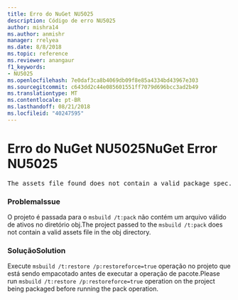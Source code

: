 ```yaml
---
title: Erro do NuGet NU5025
description: Código de erro NU5025
author: mishra14
ms.author: anmishr
manager: rrelyea
ms.date: 8/8/2018
ms.topic: reference
ms.reviewer: anangaur
f1_keywords:
- NU5025
ms.openlocfilehash: 7e0daf3ca8b4069db09f8e85a4334bd43967e303
ms.sourcegitcommit: c643dd2c44e085601551ff7079d696bcc3ad2b49
ms.translationtype: MT
ms.contentlocale: pt-BR
ms.lasthandoff: 08/21/2018
ms.locfileid: "40247595"
---
```

# <a name="nuget-error-nu5025"></a><span data-ttu-id="8e5b5-103">Erro do NuGet NU5025</span><span class="sxs-lookup"><span data-stu-id="8e5b5-103">NuGet Error NU5025</span></span>
<pre>The assets file found does not contain a valid package spec. Try restoring the project again. The location of the assets file is F:\project\obj\project.assets.json.</pre>

### <a name="issue"></a><span data-ttu-id="8e5b5-104">Problema</span><span class="sxs-lookup"><span data-stu-id="8e5b5-104">Issue</span></span>

<span data-ttu-id="8e5b5-105">O projeto é passada para o `msbuild /t:pack` não contém um arquivo válido de ativos no diretório obj.</span><span class="sxs-lookup"><span data-stu-id="8e5b5-105">The project passed to the `msbuild /t:pack` does not contain a valid assets file in the obj directory.</span></span>


### <a name="solution"></a><span data-ttu-id="8e5b5-106">Solução</span><span class="sxs-lookup"><span data-stu-id="8e5b5-106">Solution</span></span>

<span data-ttu-id="8e5b5-107">Execute `msbuild /t:restore /p:restoreforce=true` operação no projeto que está sendo empacotado antes de executar a operação de pacote.</span><span class="sxs-lookup"><span data-stu-id="8e5b5-107">Please run `msbuild /t:restore /p:restoreforce=true` operation on the project being packaged before running the pack operation.</span></span>

